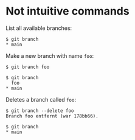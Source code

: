 # Not intuitive commands

List all available branches:
```unix
$ git branch
* main
```

Make a new branch with name `foo`:
```unix
$ git branch foo
```

```unix
$ git branch
  foo
* main
```

Deletes a branch called `foo`:
```unix
$ git branch --delete foo
Branch foo entfernt (war 178bb66).
```

```unix
$ git branch
* main
```